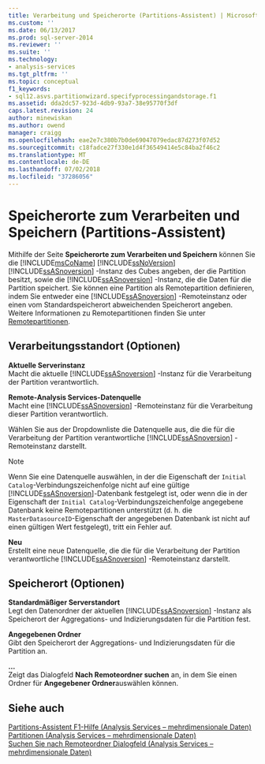 ```yaml
---
title: Verarbeitung und Speicherorte (Partitions-Assistent) | Microsoft-Dokumentation
ms.custom: ''
ms.date: 06/13/2017
ms.prod: sql-server-2014
ms.reviewer: ''
ms.suite: ''
ms.technology:
- analysis-services
ms.tgt_pltfrm: ''
ms.topic: conceptual
f1_keywords:
- sql12.asvs.partitionwizard.specifyprocessingandstorage.f1
ms.assetid: dda2dc57-923d-4db9-93a7-38e95770f3df
caps.latest.revision: 24
author: minewiskan
ms.author: owend
manager: craigg
ms.openlocfilehash: eae2e7c380b7b0de69047079edac87d273f07d52
ms.sourcegitcommit: c18fadce27f330e1d4f36549414e5c84ba2f46c2
ms.translationtype: MT
ms.contentlocale: de-DE
ms.lasthandoff: 07/02/2018
ms.locfileid: "37286056"
---
```

# <a name="processing-and-storage-locations-partition-wizard"></a>Speicherorte zum Verarbeiten und Speichern (Partitions-Assistent)
  Mithilfe der Seite **Speicherorte zum Verarbeiten und Speichern** können Sie die [!INCLUDE[msCoName](../includes/msconame-md.md)] [!INCLUDE[ssNoVersion](../includes/ssnoversion-md.md)] [!INCLUDE[ssASnoversion](../includes/ssasnoversion-md.md)] -Instanz des Cubes angeben, der die Partition besitzt, sowie die [!INCLUDE[ssASnoversion](../includes/ssasnoversion-md.md)] -Instanz, die die Daten für die Partition speichert. Sie können eine Partition als Remotepartition definieren, indem Sie entweder eine [!INCLUDE[ssASnoversion](../includes/ssasnoversion-md.md)] -Remoteinstanz oder einen vom Standardspeicherort abweichenden Speicherort angeben. Weitere Informationen zu Remotepartitionen finden Sie unter [Remotepartitionen](multidimensional-models-olap-logical-cube-objects/partitions-remote-partitions.md).  
  
## <a name="processing-location-options"></a>Verarbeitungsstandort (Optionen)  
 **Aktuelle Serverinstanz**  
 Macht die aktuelle [!INCLUDE[ssASnoversion](../includes/ssasnoversion-md.md)] -Instanz für die Verarbeitung der Partition verantwortlich.  
  
 **Remote-Analysis Services-Datenquelle**  
 Macht eine [!INCLUDE[ssASnoversion](../includes/ssasnoversion-md.md)] -Remoteinstanz für die Verarbeitung dieser Partition verantwortlich.  
  
 Wählen Sie aus der Dropdownliste die Datenquelle aus, die die für die Verarbeitung der Partition verantwortliche [!INCLUDE[ssASnoversion](../includes/ssasnoversion-md.md)] -Remoteinstanz darstellt.  
  
> [!NOTE]  
>  Wenn Sie eine Datenquelle auswählen, in der die Eigenschaft der `Initial Catalog`-Verbindungszeichenfolge nicht auf eine gültige [!INCLUDE[ssASnoversion](../includes/ssasnoversion-md.md)]-Datenbank festgelegt ist, oder wenn die in der Eigenschaft der `Initial Catalog`-Verbindungszeichenfolge angegebene Datenbank keine Remotepartitionen unterstützt (d. h. die `MasterDatasourceID`-Eigenschaft der angegebenen Datenbank ist nicht auf einen gültigen Wert festgelegt), tritt ein Fehler auf.  
  
 **Neu**  
 Erstellt eine neue Datenquelle, die die für die Verarbeitung der Partition verantwortliche [!INCLUDE[ssASnoversion](../includes/ssasnoversion-md.md)] -Remoteinstanz darstellt.  
  
## <a name="storage-location-options"></a>Speicherort (Optionen)  
 **Standardmäßiger Serverstandort**  
 Legt den Datenordner der aktuellen [!INCLUDE[ssASnoversion](../includes/ssasnoversion-md.md)] -Instanz als Speicherort der Aggregations- und Indizierungsdaten für die Partition fest.  
  
 **Angegebenen Ordner**  
 Gibt den Speicherort der Aggregations- und Indizierungsdaten für die Partition an.  
  
 **...**  
 Zeigt das Dialogfeld **Nach Remoteordner suchen** an, in dem Sie einen Ordner für **Angegebener Ordner**auswählen können.  
  
## <a name="see-also"></a>Siehe auch  
 [Partitions-Assistent F1-Hilfe &#40;Analysis Services – mehrdimensionale Daten&#41;](partition-wizard-f1-help-analysis-services-multidimensional-data.md)   
 [Partitionen &#40;Analysis Services – mehrdimensionale Daten&#41;](multidimensional-models-olap-logical-cube-objects/partitions-analysis-services-multidimensional-data.md)   
 [Suchen Sie nach Remoteordner Dialogfeld &#40;Analysis Services – mehrdimensionale Daten&#41;](browse-for-remote-folder-dialog-box-analysis-services-multidimensional-data.md)  
  
  
